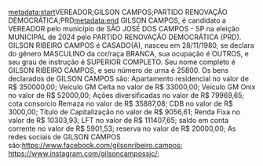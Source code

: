 <metadata:start>VEREADOR;GILSON CAMPOS;PARTIDO RENOVAÇÃO DEMOCRÁTICA;PRD<metadata:end>
GILSON CAMPOS, é candidato a VEREADOR pelo município de SÃO JOSÉ DOS CAMPOS - SP na eleição MUNICIPAL de 2024 pelo PARTIDO RENOVAÇÃO DEMOCRÁTICA (PRD). GILSON RIBEIRO CAMPOS é CASADO(A), nasceu em 28/11/1980, se declara do gênero MASCULINO da cor/raça BRANCA, sua ocupação é OUTROS, e seu grau de instrução é SUPERIOR COMPLETO. Seu nome completo é GILSON RIBEIRO CAMPOS, e seu número de urna é 25800.
Os bens declarados de GILSON CAMPOS são: Apartamento residencial  no valor de R$ 350000,00; Veículo GM Celta no valor de R$ 33000,00; Veículo GM Onix no valor de R$ 52000,00; Ações diversificadas no valor de R$ 79969,65; cota consorcio Remaza no valor de R$ 35887,08; CDB no valor de R$ 3000,00; Título de Capitalização no valor de R$ 9056,61; Renda Fixa no valor de R$ 10303,93; LFT no valor de R$ 111407,65; saldo em conta corrente no valor de R$ 5901,53; reserva no valor de R$ 20000,00; 
As redes sociais de GILSON CAMPOS são:https://www.facebook.com/gilsonribeiro.campos; https://www.instagram.com/gilsoncampossjc/;